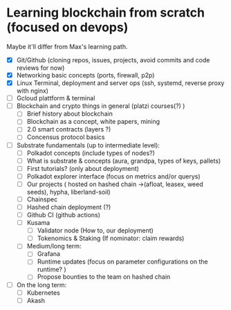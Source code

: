 # Learning blockchain from scratch (focused on devops)

Maybe it'll differ from Max's learning path.

- [x] Git/Github (cloning repos, issues, projects, avoid commits and code reviews for now)
- [x] Networking basic concepts (ports, firewall, p2p)
- [x] Linux Terminal, deployment and server ops (ssh, systemd, reverse proxy with nginx)
- [ ] Gcloud plattform & terminal
- [ ] Blockchain and crypto things in general (platzi courses(?) )
  - [ ] Brief history about blockchain
  - [ ] Blockchain as a concept, white papers, mining
  - [ ] 2.0 smart contracts (layers ?)
  - [ ] Concensus protocol basics
- [ ] Substrate fundamentals (up to intermediate level):
  - [ ] Polkadot concepts (include types of nodes?)
  - [ ] What is substrate & concepts (aura, grandpa, types of keys, pallets)
  - [ ] First tutorials? (only about deployment)
  - [ ] Polkadot explorer interface (focus on metrics and/or querys)
  - [ ] Our projects ( hosted on hashed chain ->(afloat, leasex, weed seeds), hypha, liberland-soil)
  - [ ] Chainspec
  - [ ] Hashed chain deployment (?)
  - [ ] Github CI (github actions)
  - [ ] Kusama
    - [ ] Validator node (How to, our deployment)
    - [ ] Tokenomics & Staking (If nominator: claim rewards)
  - [ ] Medium/long term:
    - [ ] Grafana
    - [ ] Runtime updates (focus on parameter configurations on the runtime? )
    - [ ] Propose bounties to the team on hashed chain
- [ ] On the long term:
  - [ ] Kubernetes
  - [ ] Akash